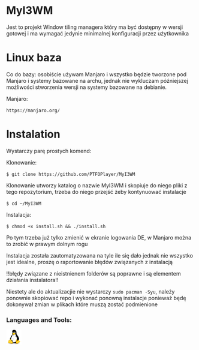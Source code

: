 # MyI3WM

Jest to projekt Window tiling managera który ma być dostępny w wersji gotowej i ma wymagać jedynie minimalnej konfiguracji przez użytkownika


# Linux baza
Co do bazy: osobiście używam Manjaro i wszystko będzie tworzone pod Manjaro i systemy bazowane na archu, jednak nie wykluczam późniejszej możliwości stworzenia wersji na systemy bazowane na debianie.

Manjaro:
```
https://manjaro.org/
```
# Instalation

Wystarczy parę prostych komend:

Klonowanie:
```
$ git clone https://github.com/PTFOPlayer/MyI3WM
```
Klonowanie utworzy katalog o nazwie MyI3WM i skopiuje do niego pliki z tego repozytorium, trzeba do niego przejść żeby kontynuować instalacje
```
$ cd ~/MyI3WM
```
Instalacja:
```
$ chmod +x install.sh && ./install.sh
```
Po tym trzeba już tylko zmienić w ekranie logowania DE, w Manjaro można to zrobić w prawym dolnym rogu

Instalacja została zautomatyzowana na tyle ile się dało jednak nie wszystko jest idealne, proszę o raportowanie błędów związanych z instalacją 

!!błędy związane z nieistnienem folderów są poprawne i są elementem działania instalatora!!

Niestety ale do aktualizacjie nie wystarczy `sudo pacman -Syu`, należy ponownie skopiować repo i wykonać ponowną instalacje ponieważ będę dokonywał zmian w plikach które muszą zostać podmienione


<h3 align="left">Languages and Tools:</h3>
<p align="left"> <a href="https://www.linux.org/" target="_blank"> <img src="https://raw.githubusercontent.com/devicons/devicon/master/icons/linux/linux-original.svg" alt="linux" width="40" height="40"/> </a> </p>
